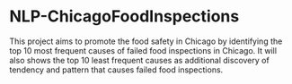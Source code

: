 # NLP-ChicagoFoodInspections
This project aims to promote the food safety in Chicago by identifying the top 10 most frequent causes of failed food inspections in Chicago. It will also shows the top 10 least frequent causes as additional discovery of tendency and pattern that causes failed food inspections.
